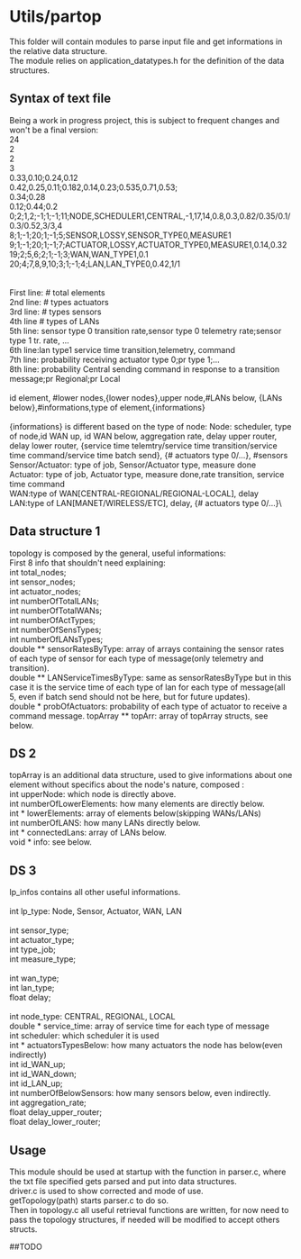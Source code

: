 # Utils/partop
This folder will contain modules to parse input file and get informations in the relative data structure.\
The module relies on application_datatypes.h for the definition of the data structures.
## Syntax of text file
Being a work in progress project, this is subject to frequent changes and won't be a final version:\
24\
2\
2\
3\
0.33,0.10;0.24,0.12\
0.42,0.25,0.11;0.182,0.14,0.23;0.535,0.71,0.53;\
0.34;0.28\
0.12;0.44;0.2\
0;2;1,2;-1;1;-1;11;NODE,SCHEDULER1,CENTRAL,-1,17,14,0.8,0.3,0.82/0.35/0.1/0.3/0.52,3/3,4\
8;1;-1;20;1;-1;5;SENSOR,LOSSY,SENSOR_TYPE0,MEASURE1\
9;1;-1;20;1;-1;7;ACTUATOR,LOSSY,ACTUATOR_TYPE0,MEASURE1,0.14,0.32\
19;2;5,6;2;1;-1;3;WAN,WAN_TYPE1,0.1\
20;4;7,8,9,10;3;1;-1;4;LAN,LAN_TYPE0,0.42,1/1\
\
\
First line: # total elements\
2nd line: # types actuators\
3rd line: # types sensors\
4th line # types of LANs\
5th line: sensor type 0 transition rate,sensor type 0 telemetry rate;sensor type 1 tr. rate, ...\
6th line:lan type1 service time transition,telemetry, command\
7th line: probability receiving actuator type 0;pr type 1;...\
8th line: probability Central sending command in response to a transition message;pr Regional;pr Local\
\
id element, #lower nodes,{lower nodes},upper node,#LANs below, {LANs below},#informations,type of element,{informations}\
\
{informations} is different based on the type of node:
Node: scheduler, type of node,id WAN up, id WAN below,  aggregation rate, delay upper router, delay lower router,  {service time telemtry/service time transition/service time command/service time batch send}, {# actuators type 0/...}, #sensors\
Sensor/Actuator: type of job, Sensor/Actuator type, measure done\
Actuator: type of job, Actuator type, measure done,rate transition, service time command\
WAN:type of WAN[CENTRAL-REGIONAL/REGIONAL-LOCAL], delay\
LAN:type of LAN[MANET/WIRELESS/ETC], delay, {# actuators type 0/...}\

## Data structure 1
topology is composed by the general, useful informations:\
First 8 info that shouldn't need explaining:\
int total_nodes;\
int sensor_nodes;\
int actuator_nodes;\
int numberOfTotalLANs;\
int numberOfTotalWANs;\
int numberOfActTypes;\
int numberOfSensTypes;\
int numberOfLANsTypes;\
double ** sensorRatesByType: array of arrays containing the sensor rates of each type of sensor for each type of message(only telemetry and transition).\
double ** LANServiceTimesByType: same as sensorRatesByType but in this case it is the service time of each type of lan for each type of message(all 5, even if batch send should not be here, but for future updates).\
double * probOfActuators: probability of each type of actuator to receive a command message.
topArray ** topArr: array of topArray structs, see below.

## DS 2
topArray is an additional data structure, used to give informations about one element without specifics about the node's nature, composed :\
int upperNode: which node is directly above.\
int numberOfLowerElements: how many elements are directly below.\
int * lowerElements: array of elements below(skipping WANs/LANs)\
int numberOfLANS: how many LANs directly below.\
int * connectedLans: array of LANs below.\
void * info: see below.

## DS 3
lp_infos contains all other useful informations.\
\
int lp_type: Node, Sensor, Actuator, WAN, LAN\
\
int sensor_type;\
int actuator_type;\
int type_job;\
int measure_type;\
\
int wan_type;\
int lan_type;\
float delay;\
\
int node_type: CENTRAL, REGIONAL, LOCAL\
double * service_time: array of service time for each type of message\
int scheduler: which scheduler it is used\
int * actuatorsTypesBelow: how many actuators the node has below(even indirectly)\
int id_WAN_up;\
int id_WAN_down;\
int id_LAN_up;\
int numberOfBelowSensors: how many sensors below, even indirectly.\
int aggregation_rate;\
float delay_upper_router;\
float delay_lower_router;


## Usage
This module should be used at startup with the function in parser.c, where the txt file specified gets parsed and put into data structures.\
driver.c is used to show corrected and mode of use.\
getTopology(path) starts parser.c to do so.\
Then in topology.c all useful retrieval functions are written, for now need to pass the topology structures, if needed will be modified to accept others structs.


##TODO
